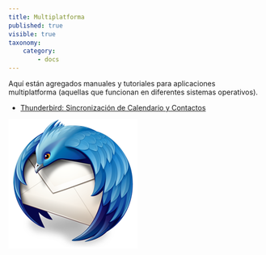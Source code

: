 ```yaml
---
title: Multiplatforma
published: true
visible: true
taxonomy:
    category:
        - docs
---
```


Aquí están agregados manuales y tutoriales para aplicaciones multiplatforma (aquellas que funcionan en diferentes sistemas operativos).

- [Thunderbird: Sincronización de Calendario y Contactos](thunderbird-calendar-contacts)

![](thunderbird.png)

